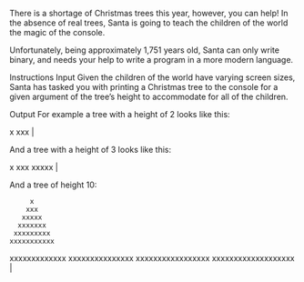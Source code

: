 There is a shortage of Christmas trees this year, however, you can help! In the absence of real trees, Santa is going to teach the children of the world the magic of the console.

Unfortunately, being approximately 1,751 years old, Santa can only write binary, and needs your help to write a program in a more modern language.

Instructions
Input
Given the children of the world have varying screen sizes, Santa has tasked you with printing a Christmas tree to the console for a given argument of the tree’s height to accommodate for all of the children.

Output
For example a tree with a height of 2 looks like this:


  x
 xxx 
  |


And a tree with a height of 3 looks like this:


  x
 xxx
xxxxx 
  |


And a tree of height 10:


         x
        xxx
       xxxxx
      xxxxxxx
     xxxxxxxxx
    xxxxxxxxxxx
   xxxxxxxxxxxxx
  xxxxxxxxxxxxxxx
 xxxxxxxxxxxxxxxxx
xxxxxxxxxxxxxxxxxxx
         |

